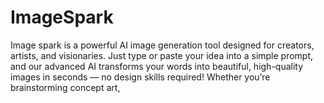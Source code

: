 # ImageSpark
Image spark is a powerful AI image generation tool designed for creators, artists, and visionaries. Just type or paste your idea into a simple prompt, and our advanced AI transforms your words into beautiful, high-quality images in seconds — no design skills required!  Whether you’re brainstorming concept art,
